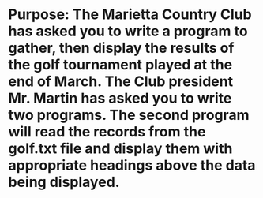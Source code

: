 # Purpose: The Marietta Country Club has asked you to write a program to gather, then display the results of the golf tournament played at the end of March. The Club president Mr. Martin has asked you to write two programs. The second program will read the records from the golf.txt file and display them with appropriate headings above the data being displayed.
